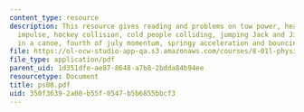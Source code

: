 ```yaml
---
content_type: resource
description: This resource gives reading and problems on tow power, heart power, bat
  impulse, hockey collision, cold people colliding, jumping Jack and Jill, walking
  in a canoe, fourth of july momentum, springy acceleration and bouncing cheddar.
file: https://ol-ocw-studio-app-qa.s3.amazonaws.com/courses/8-01l-physics-i-classical-mechanics-fall-2005/350f36392a00b55f0547b5b6855bbcf3_ps08.pdf
file_type: application/pdf
parent_uid: 1d351dfe-ae87-8648-a7b8-2bdda84b94ee
resourcetype: Document
title: ps08.pdf
uid: 350f3639-2a00-b55f-0547-b5b6855bbcf3
---
```

